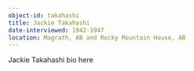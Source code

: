 ```yaml
---
object-id: takahashi
title: Jackie Takahashi
date-interviewed: 1942-1947
location: Magrath, AB and Rocky Mountain House, AB
---
```


Jackie Takahashi bio here
